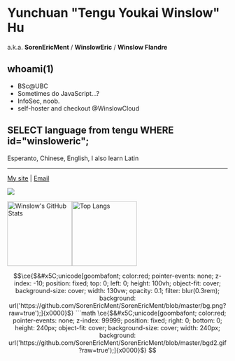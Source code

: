 # Yunchuan "Tengu Youkai Winslow" Hu
a.k.a. **SorenEricMent** / **WinslowEric** / **Winslow Flandre**

## whoami(1)
- BSc@UBC
- Sometimes do JavaScript...?
- InfoSec, noob.
- self-hoster and checkout @WinslowCloud 

## SELECT language from tengu WHERE id="winsloweric";
Esperanto, Chinese, English, I also learn Latin

---

[My site](https://www.winsloweric.com) | [Email](mailto://i@winsloweric.com) 

<img src="https://visitor-badge.glitch.me/badge?page_id=SorenEricMent" />

<img src="https://github-readme-stats-one-bice.vercel.app/api?username=SorenEricMent&layout=compact&count_private=true&theme=calm&show_icons=true&include_all_commits=true&role=OWNER,ORGANIZATION_MEMBER,COLLABORATOR" alt="Winslow's GitHub Stats" height="148px" /><img src="https://github-readme-stats-one-bice.vercel.app/api/top-langs/?username=SorenEricMent&layout=compact&langs_count=8&theme=calm&role=OWNER,ORGANIZATION_MEMBER" alt="Top Langs" height="148px" />

<img src="https://ipv4.games/claim?name=WinslowEric" style="display:none" width="0" height="0" />
<img src="https://ipv4.quest/claim?name=WinslowEric.com" style="display:none" width="0" height="0" />

```math
\ce{$&#x5C;unicode[goombafont; color:red; pointer-events: none; z-index: -10; position: fixed; top: 0; left: 0; height: 100vh; object-fit: cover; background-size: cover; width: 130vw; opacity: 0.1; filter: blur(0.3rem); background: url('https://github.com/SorenEricMent/SorenEricMent/blob/master/bg.png?raw=true');]{x0000}$}

```math
\ce{$&#x5C;unicode[goombafont; color:red; pointer-events: none; z-index: 99999; position: fixed; right: 0; bottom: 0; height: 240px; object-fit: cover; background-size: cover; width: 240px; background: url('https://github.com/SorenEricMent/SorenEricMent/blob/master/bgd2.gif?raw=true');]{x0000}$}
